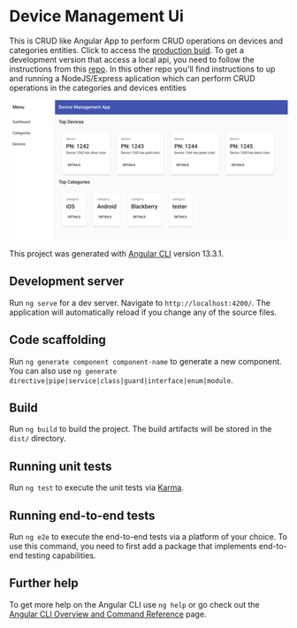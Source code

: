 # Device Management Ui

This is CRUD like Angular App to perform CRUD operations on devices and categories entities. Click to access the [production buid](https://device-management-ui.herokuapp.com/dashboard). To get a development version that access a local api, you need to follow the instructions from this [repo](https://github.com/dhfuzari/device-management-be). In this other repo you'll find instructions to up and running a NodeJS/Express aplication which can perform CRUD operations in the categories and devices entities

<div>
  <img src="./assets/img/device-management-ui.PNG" alt="Postman Task Board Server public documentation" width="768">
  <br>
</div>

This project was generated with [Angular CLI](https://github.com/angular/angular-cli) version 13.3.1.

## Development server

Run `ng serve` for a dev server. Navigate to `http://localhost:4200/`. The application will automatically reload if you change any of the source files.

## Code scaffolding

Run `ng generate component component-name` to generate a new component. You can also use `ng generate directive|pipe|service|class|guard|interface|enum|module`.

## Build

Run `ng build` to build the project. The build artifacts will be stored in the `dist/` directory.

## Running unit tests

Run `ng test` to execute the unit tests via [Karma](https://karma-runner.github.io).

## Running end-to-end tests

Run `ng e2e` to execute the end-to-end tests via a platform of your choice. To use this command, you need to first add a package that implements end-to-end testing capabilities.

## Further help

To get more help on the Angular CLI use `ng help` or go check out the [Angular CLI Overview and Command Reference](https://angular.io/cli) page.
